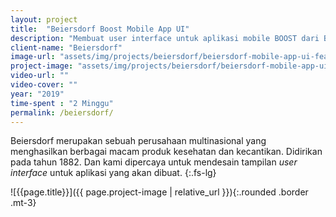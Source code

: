 ```yaml
---
layout: project
title:  "Beiersdorf Boost Mobile App UI"
description: "Membuat user interface untuk aplikasi mobile BOOST dari Beiersdorf"
client-name: "Beiersdorf"
image-url: "assets/img/projects/beiersdorf/beiersdorf-mobile-app-ui-featured-img.webp"
project-image: "assets/img/projects/beiersdorf/beiersdorf-mobile-app-ui.webp"
video-url: ""
video-cover: ""
year: "2019"
time-spent : "2 Minggu"
permalink: /beiersdorf/
---
```


Beiersdorf merupakan sebuah perusahaan multinasional yang menghasilkan berbagai macam produk kesehatan dan kecantikan. Didirikan pada tahun 1882. Dan kami dipercaya untuk mendesain tampilan *user interface* untuk aplikasi yang akan dibuat.
{:.fs-lg}

![{{page.title}}]({{ page.project-image | relative_url }}){:.rounded .border .mt-3}